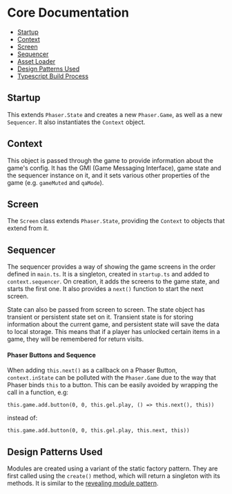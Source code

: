 # Core Documentation

* [Startup](#startup)
* [Context](#context)
* [Screen](#screen)
* [Sequencer](#sequencer)
* [Asset Loader][1]
* [Design Patterns Used](#design-patterns-used)
* [Typescript Build Process][2]

## Startup

This extends `Phaser.State` and creates a new `Phaser.Game`, as well as a new `Sequencer`. It also instantiates the `Context` object.

## Context

This object is passed through the game to provide information about the game's config. It has the GMI (Game Messaging Interface), game state and the sequencer instance on it, and it sets various other properties of the game (e.g. `gameMuted` and `qaMode`).

## Screen

The `Screen` class extends `Phaser.State`, providing the `Context` to objects that extend from it.

## Sequencer

The sequencer provides a way of showing the game screens in the order defined in `main.ts`. It is a singleton, created in `startup.ts` and added to `context.sequencer`. On creation, it adds the screens to the game state, and starts the first one. It also provides a `next()` function to start the next screen.

State can also be passed from screen to screen. The state object has transient or persistent state set on it. Transient state is for storing information about the current game, and persistent state will save the data to local storage. This means that if a player has unlocked certain items in a game, they will be remembered for return visits.

#### Phaser Buttons and Sequence

When adding `this.next()` as a callback on a Phaser Button, `context.inState` can be polluted with the `Phaser.Game` due to the way that Phaser binds `this` to a button. This can be easily avoided by wrapping the call in a function, e.g:

`this.game.add.button(0, 0, this.gel.play, () => this.next(), this))`

instead of:

`this.game.add.button(0, 0, this.gel.play, this.next, this))`

## Design Patterns Used

Modules are created using a variant of the static factory pattern. They are first called using the `create()` method, which will return a singleton with its methods. It is similar to the [revealing module pattern](https://addyosmani.com/resources/essentialjsdesignpatterns/book/#revealingmodulepatternjavascript).

[1]: asset-loader.md
[2]: ts-build.md
